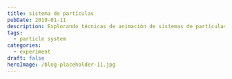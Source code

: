 ```yaml
---
title: sistema de partículas
pubDate: 2019-01-11
description: Explorando técnicas de animación de sistemas de partículas utilizando Canvas y JavaScript para crear efectos visuales dinámicos
tags:
  - particle system
categories:
  - experiment
draft: false
heroImage: /blog-placeholder-11.jpg
---
```


<script type="module" src="/js/experiments/system01.js"></script>

<canvas></canvas>
